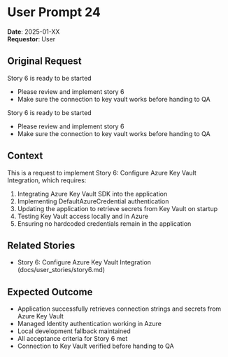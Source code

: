 # User Prompt 24

**Date**: 2025-01-XX  
**Requestor**: User  

## Original Request

Story 6 is ready to be started
- Please review and implement story 6
- Make sure the connection to key vault works before handing to QA

Story 6 is ready to be started
- Please review and implement story 6
- Make sure the connection to key vault works before handing to QA

## Context
This is a request to implement Story 6: Configure Azure Key Vault Integration, which requires:
1. Integrating Azure Key Vault SDK into the application
2. Implementing DefaultAzureCredential authentication
3. Updating the application to retrieve secrets from Key Vault on startup
4. Testing Key Vault access locally and in Azure
5. Ensuring no hardcoded credentials remain in the application

## Related Stories
- Story 6: Configure Azure Key Vault Integration (docs/user_stories/story6.md)

## Expected Outcome
- Application successfully retrieves connection strings and secrets from Azure Key Vault
- Managed Identity authentication working in Azure
- Local development fallback maintained
- All acceptance criteria for Story 6 met
- Connection to Key Vault verified before handing to QA
